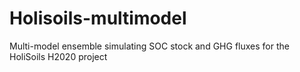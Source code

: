 # Holisoils-multimodel
Multi-model ensemble simulating SOC stock and GHG fluxes for the HoliSoils H2020 project
